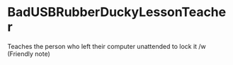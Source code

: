 # BadUSBRubberDuckyLessonTeacher
Teaches the person who left their computer unattended to lock it /w (Friendly note)
